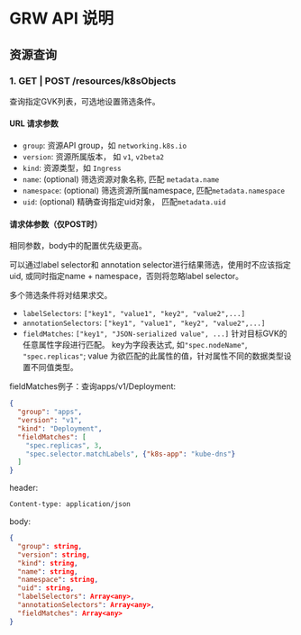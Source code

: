 # GRW API 说明

## 资源查询

### 1. GET | POST  /resources/k8sObjects 
查询指定GVK列表，可选地设置筛选条件。
#### URL 请求参数
 - `group`: 资源API group，如 `networking.k8s.io`
 - `version`: 资源所属版本， 如 `v1`, `v2beta2`
 - `kind`: 资源类型，如 `Ingress`
 - `name`: (optional) 筛选资源对象名称, 匹配 `metadata.name`
 - `namespace`: (optional) 筛选资源所属namespace, 匹配`metadata.namespace`
 - `uid`: (optional) 精确查询指定uid对象， 匹配`metadata.uid`

#### 请求体参数（仅POST时）
相同参数，body中的配置优先级更高。

可以通过label selector和 annotation selector进行结果筛选，使用时不应该指定uid, 或同时指定name + namespace，否则将忽略label selector。

多个筛选条件将对结果求交。

- `labelSelectors`: `["key1", "value1", "key2", "value2",...]`
- `annotationSelectors`: `["key1", "value1", "key2", "value2",...]`
- `fieldMatches`: `["key1", "JSON-serialized value", ...]` 针对目标GVK的任意属性字段进行匹配。 
key为字段表达式, 如`"spec.nodeName"`, `"spec.replicas"`; value 为欲匹配的此属性的值，针对属性不同的数据类型设置不同值类型。

fieldMatches例子：查询apps/v1/Deployment:

```json
{
  "group": "apps",
  "version": "v1",
  "kind": "Deployment",
  "fieldMatches": [
    "spec.replicas", 3,
    "spec.selector.matchLabels", {"k8s-app": "kube-dns"}
  ]
}
```

header: 
```html
Content-type: application/json
```

body:
```json
{
  "group": string,
  "version": string,
  "kind": string,
  "name": string,
  "namespace": string,
  "uid": string,
  "labelSelectors": Array<any>,
  "annotationSelectors": Array<any>,
  "fieldMatches": Array<any>
}
```